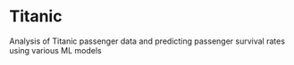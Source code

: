 # Titanic
Analysis of Titanic passenger data and predicting passenger survival rates using various ML models
